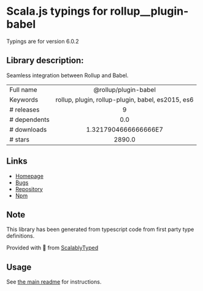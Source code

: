 
# Scala.js typings for rollup__plugin-babel

Typings are for version 6.0.2

## Library description:
Seamless integration between Rollup and Babel.

|                    |                 |
| ------------------ | :-------------: |
| Full name          | @rollup/plugin-babel |
| Keywords           | rollup, plugin, rollup-plugin, babel, es2015, es6 |
| # releases         | 9 |
| # dependents       | 0.0 |
| # downloads        | 1.3217904666666666E7 |
| # stars            | 2890.0 |

## Links
- [Homepage](https://github.com/rollup/plugins/tree/master/packages/babel#readme)
- [Bugs](https://github.com/rollup/plugins/issues)
- [Repository](https://github.com/rollup/plugins)
- [Npm](https://www.npmjs.com/package/%40rollup%2Fplugin-babel)
    


## Note
This library has been generated from typescript code from first party type definitions.

Provided with :purple_heart: from [ScalablyTyped](https://github.com/oyvindberg/ScalablyTyped)

## Usage
See [the main readme](../../readme.md) for instructions.


